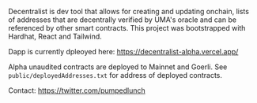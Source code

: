 Decentralist is dev tool that allows for creating and updating onchain, lists of addresses that are decentrally verified by UMA's oracle and can be referenced by other smart contracts. This project was bootstrapped with Hardhat, React and Tailwind.

Dapp is currently dpleoyed here: https://decentralist-alpha.vercel.app/

Alpha unaudited contracts are deployed to Mainnet and Goerli. See ```public/deployedAddresses.txt``` for address of deployed contracts.

Contact: https://twitter.com/pumpedlunch
